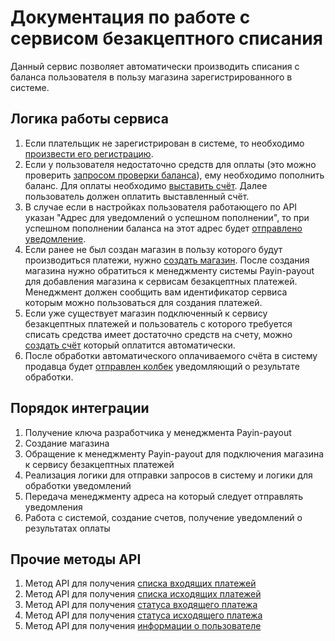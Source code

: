 # Документация по работе с сервисом безакцептного списания

Данный сервис позволяет автоматически производить списания с баланса пользователя
в пользу магазина зарегистрированного в системе.

## Логика работы сервиса

1) Если плательщик не зарегистрирован в системе, то необходимо [произвести его регистрацию](register-user.md).
2) Если у пользователя недостаточно средств для оплаты (это можно проверить [запросом проверки баланса](get-balance.md)),
ему необходимо пополнить баланс.
Для оплаты необходимо [выставить счёт](create-invoice.md). Далее пользователь должен оплатить
выставленный счёт.
3) В случае если в настройках пользователя работающего по API указан "Адрес для уведомлений о успешном пополнении", то
при успешном пополнении баланса на этот адрес будет [отправлено уведомление](callback-topup-handling.md).
4) Если ранее не был создан магазин в пользу которого будут производиться платежи,
нужно [создать магазин](create-shop.md). После создания магазина нужно обратиться к менеджменту системы
Payin-payout для добавления магазина к сервисам безакцептных платежей. Менеджмент должен сообщить
вам идентификатор сервиса которым можно пользоваться для создания платежей.
5) Если уже существует магазин подключенный к сервису безакцептных платежей и пользователь с
которого требуется списать средства имеет достаточно средств на счету, можно
[создать счёт](create-without-acceptance-invoice.md) который оплатится автоматически.
6) После обработки автоматического оплачиваемого счёта в систему продавца будет 
[отправлен колбек](callback-handling.md) уведомляющий о результате обработки.

## Порядок интеграции

1) Получение ключа разработчика у менеджмента Payin-payout
2) Создание магазина
3) Обращение к менеджменту Payin-payout для подключения магазина к сервису безакцептных платежей
4) Реализация логики для отправки запросов в систему и логики для обработки уведомлений
5) Передача менеджменту адреса на который следует отправлять уведомления
6) Работа с системой, создание счетов, получение уведомлений о результатах оплаты

## Прочие методы API

1) Метод API для получения [списка входящих платежей](payments_in_list.md)
2) Метод API для получения [списка исходящих платежей](payments_out_list.md)
3) Метод API для получения [статуса входящего платежа](payments_in_search.md)
4) Метод API для получения [статуса исходящего платежа](payments_out_search.md)
5) Метод API для получения [информации о пользователе](user_info.md)
